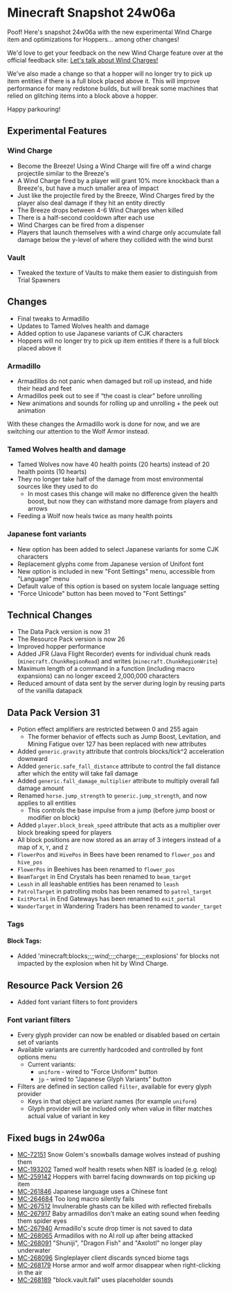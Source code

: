 # Minecraft Snapshot 24w06a

Poof! Here's snapshot 24w06a with the new experimental Wind Charge item and optimizations for Hoppers... among other changes!

We'd love to get your feedback on the new Wind Charge feature over at the official feedback site: [Let's talk about Wind Charges!](https://aka.ms/mcwindchargefeedback)

We've also made a change so that a hopper will no longer try to pick up item entities if there is a full block placed above it. This will improve performance for many redstone builds, but will break some machines that relied on glitching items into a block above a hopper.

Happy parkouring!

## Experimental Features

### Wind Charge

-   Become the Breeze! Using a Wind Charge will fire off a wind charge projectile similar to the Breeze's
-   A Wind Charge fired by a player will grant 10% more knockback than a Breeze's, but have a much smaller area of impact
-   Just like the projectile fired by the Breeze, Wind Charges fired by the player also deal damage if they hit an entity directly
-   The Breeze drops between 4-6 Wind Charges when killed
-   There is a half-second cooldown after each use
-   Wind Charges can be fired from a dispenser
-   Players that launch themselves with a wind charge only accumulate fall damage below the y-level of where they collided with the wind burst

### Vault

-   Tweaked the texture of Vaults to make them easier to distinguish from Trial Spawners

## Changes

-   Final tweaks to Armadillo
-   Updates to Tamed Wolves health and damage
-   Added option to use Japanese variants of CJK characters
-   Hoppers will no longer try to pick up item entities if there is a full block placed above it

### Armadillo

-   Armadillos do not panic when damaged but roll up instead, and hide their head and feet
-   Armadillos peek out to see if “the coast is clear” before unrolling
-   New animations and sounds for rolling up and unrolling + the peek out animation

With these changes the Armadillo work is done for now, and we are switching our attention to the Wolf Armor instead.

### Tamed Wolves health and damage

-   Tamed Wolves now have 40 health points (20 hearts) instead of 20 health points (10 hearts)
-   They no longer take half of the damage from most environmental sources like they used to do
    -   In most cases this change will make no difference given the health boost, but now they can withstand more damage from players and arrows
-   Feeding a Wolf now heals twice as many health points

### Japanese font variants

-   New option has been added to select Japanese variants for some CJK characters
-   Replacement glyphs come from Japanese version of Unifont font
-   New option is included in new "Font Settings" menu, accessible from "Language" menu
-   Default value of this option is based on system locale language setting
-   "Force Unicode" button has been moved to "Font Settings"

## Technical Changes

-   The Data Pack version is now 31
-   The Resource Pack version is now 26
-   Improved hopper performance
-   Added JFR (Java Flight Recorder) events for individual chunk reads (`minecraft.ChunkRegionRead`) and writes (`minecraft.ChunkRegionWrite`)
-   Maximum length of a command in a function (including macro expansions) can no longer exceed 2,000,000 characters
-   Reduced amount of data sent by the server during login by reusing parts of the vanilla datapack

## Data Pack Version 31

-   Potion effect amplifiers are restricted between 0 and 255 again
    -   The former behavior of effects such as Jump Boost, Levitation, and Mining Fatigue over 127 has been replaced with new attributes
-   Added `generic.gravity` attribute that controls blocks/tick^2 acceleration downward
-   Added `generic.safe_fall_distance` attribute to control the fall distance after which the entity will take fall damage
-   Added `generic.fall_damage_multiplier` attribute to multiply overall fall damage amount
-   Renamed `horse.jump_strength` to `generic.jump_strength`, and now applies to all entities
    -   This controls the base impulse from a jump (before jump boost or modifier on block)
-   Added `player.block_break_speed` attribute that acts as a multiplier over block breaking speed for players
-   All block positions are now stored as an array of 3 integers instead of a map of `X`, `Y`, and `Z`
-   `FlowerPos` and `HivePos` in Bees have been renamed to `flower_pos` and `hive_pos`
-   `FlowerPos` in Beehives has been renamed to `flower_pos`
-   `BeamTarget` in End Crystals has been renamed to `beam_target`
-   `Leash` in all leashable entities has been renamed to `leash`
-   `PatrolTarget` in patrolling mobs has been renamed to `patrol_target`
-   `ExitPortal` in End Gateways has been renamed to `exit_portal`
-   `WanderTarget` in Wandering Traders has been renamed to `wander_target`

### Tags

#### Block Tags:

-   Added 'minecraft:blocks;;_;;wind;;_;;charge;;_;;explosions' for blocks not impacted by the explosion when hit by Wind Charge.

## Resource Pack Version 26

-   Added font variant filters to font providers

### Font variant filters

-   Every glyph provider can now be enabled or disabled based on certain set of variants
-   Available variants are currently hardcoded and controlled by font options menu
    -   Current variants:
        -   `uniform` - wired to "Force Uniform" button
        -   `jp` - wired to "Japanese Glyph Variants" button
-   Filters are defined in section called `filter`, available for every glyph provider
    -   Keys in that object are variant names (for example `uniform`)
    -   Glyph provider will be included only when value in filter matches actual value of variant in key

## Fixed bugs in 24w06a

-   [MC-72151](https://bugs.mojang.com/browse/MC-72151) Snow Golem's snowballs damage wolves instead of pushing them
-   [MC-193202](https://bugs.mojang.com/browse/MC-193202) Tamed wolf health resets when NBT is loaded (e.g. relog)
-   [MC-259142](https://bugs.mojang.com/browse/MC-259142) Hoppers with barrel facing downwards on top picking up item
-   [MC-261846](https://bugs.mojang.com/browse/MC-261846) Japanese language uses a Chinese font
-   [MC-264684](https://bugs.mojang.com/browse/MC-264684) Too long macro silently fails
-   [MC-267512](https://bugs.mojang.com/browse/MC-267512) Invulnerable ghasts can be killed with reflected fireballs
-   [MC-267917](https://bugs.mojang.com/browse/MC-267917) Baby armadillos don't make an eating sound when feeding them spider eyes
-   [MC-267940](https://bugs.mojang.com/browse/MC-267940) Armadillo's scute drop timer is not saved to data
-   [MC-268065](https://bugs.mojang.com/browse/MC-268065) Armadillos with no AI roll up after being attacked
-   [MC-268091](https://bugs.mojang.com/browse/MC-268091) "Shuniji", "Dragon Fish" and "Axolotl" no longer play underwater
-   [MC-268096](https://bugs.mojang.com/browse/MC-268096) Singleplayer client discards synced biome tags
-   [MC-268179](https://bugs.mojang.com/browse/MC-268179) Horse armor and wolf armor disappear when right-clicking in the air
-   [MC-268189](https://bugs.mojang.com/browse/MC-268189) "block.vault.fall" uses placeholder sounds